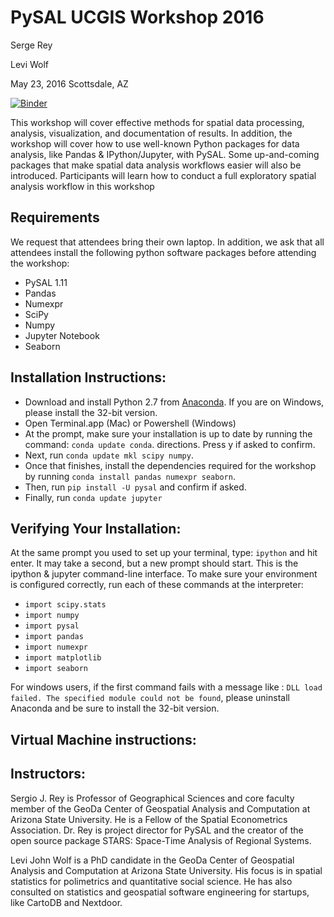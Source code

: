 PySAL UCGIS Workshop 2016
==========================
Serge Rey

Levi Wolf

May 23, 2016
Scottsdale, AZ 

[![Binder](http://mybinder.org/badge.svg)](http://mybinder.org/repo/ljwolf/ucgis_workshop_2016)

This workshop will cover effective methods for spatial data processing,
analysis, visualization, and documentation of results. In addition, the workshop
will cover how to use well-known Python packages for data analysis, like Pandas
& IPython/Jupyter, with PySAL. Some up-and-coming packages that make spatial
data analysis workflows easier will also be introduced. Participants will learn
how to conduct a full exploratory spatial analysis workflow in this workshop

Requirements
----------------------
We request that attendees bring their own laptop. In addition, we ask that all
attendees install the following python software packages before attending the
workshop:

- PySAL 1.11
- Pandas
- Numexpr
- SciPy
- Numpy
- Jupyter Notebook
- Seaborn

Installation Instructions:
--------------------------

- Download and install Python 2.7 from [Anaconda](https://www.continuum.io/downloads). If you are on Windows, please install the 32-bit version. 
- Open Terminal.app (Mac) or Powershell (Windows)
- At the prompt, make sure your installation is up to date by running the
  command: `conda update conda`. directions. Press y if asked to confirm.
- Next, run `conda update mkl scipy numpy`.
- Once that finishes, install the dependencies required for the workshop by
  running `conda install pandas numexpr seaborn`.
- Then, run `pip install -U pysal` and confirm if asked.
- Finally, run `conda update jupyter`

Verifying Your Installation:
-----------------------------
At the same prompt you used to set up your terminal, type: `ipython` and hit
enter. It may take a second, but a new prompt should start. This is the ipython
& jupyter command-line interface. To make sure your environment is configured
correctly, run each of these commands at the interpreter:
- `import scipy.stats`
- `import numpy`
- `import pysal`
- `import pandas`
- `import numexpr`
- `import matplotlib`
- `import seaborn`

For windows users, if the first command fails with a message like : `DLL load
failed. The specified module could not be found`, please uninstall Anaconda and
be sure to install the 32-bit version. 

Virtual Machine instructions:
--------------------------------

Instructors:
-------------
Sergio J. Rey is Professor of Geographical Sciences and core faculty member of
the GeoDa Center of Geospatial Analysis and Computation at Arizona State
University.  He is a Fellow of the Spatial Econometrics Association. Dr. Rey is
project director for PySAL and the creator of the open source package STARS:
Space-Time Analysis of Regional Systems.


Levi John Wolf is a PhD candidate in the GeoDa Center of Geospatial Analysis and
Computation at Arizona State University. His focus is in spatial statistics for
polimetrics and quantitative social science. He has also consulted on statistics
and geospatial software engineering for startups, like CartoDB and Nextdoor.
